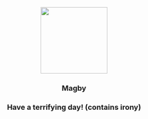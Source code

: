 <p align="center">
    <img src="https://raw.githubusercontent.com/PokeAPI/sprites/master/sprites/pokemon/240.png" width="150" height="150">
</p>
<h3 align="center"> <b>Magby</b></h3>
<h3 align="center">Have a terrifying day! (contains irony)</h3>
